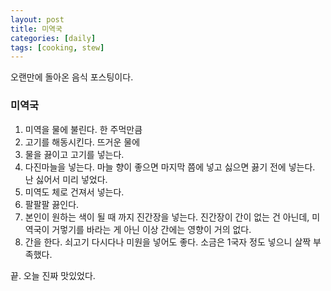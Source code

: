 ```yaml
---
layout: post
title: 미역국
categories: [daily]
tags: [cooking, stew]
---
```

오랜만에 돌아온 음식 포스팅이다. 

### 미역국
1. 미역을 물에 불린다. 한 주먹만큼
2. 고기를 해동시킨다. 뜨거운 물에
3. 물을 끓이고 고기를 넣는다.
4. 다진마늘을 넣는다. 마늘 향이 좋으면 마지막 쯤에 넣고 싫으면 끓기 전에 넣는다. 난 싫어서 미리 넣었다.
5. 미역도 체로 건져서 넣는다.
6. 팔팔팔 끓인다.
7. 본인이 원하는 색이 될 때 까지 진간장을 넣는다. 진간장이 간이 없는 건 아닌데, 미역국이 거멓기를 바라는 게 아닌 이상 간에는 영향이 거의 없다.
8. 간을 한다. 쇠고기 다시다나 미원을 넣어도 좋다. 소금은 1국자 정도 넣으니 살짝 부족했다.

끝. 오늘 진짜 맛있었다.

